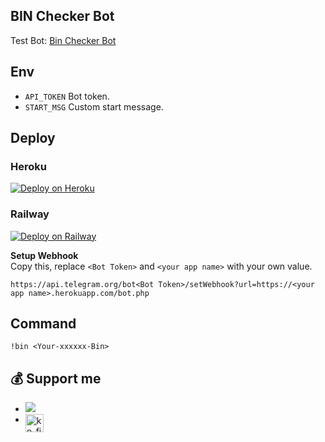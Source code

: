 ## BIN Checker Bot

Test Bot: [Bin Checker Bot](https://t.me/phpBinBot)

## Env

- `API_TOKEN` Bot token.
- `START_MSG` Custom start message.

## Deploy

### Heroku
[![Deploy on Heroku](https://www.herokucdn.com/deploy/button.svg)](https://heroku.com/deploy?template=https://github.com/zYxDevs/BinCheckerBot)

### Railway
[![Deploy on Railway](https://railway.app/button.svg)](https://railway.app/new/template?template=https%3A%2F%2Fgithub.com%2FzYxDevs%2FBinCheckerBot&envs=API_TOKEN%2CSTART_MSG&API_TOKENDesc=Your+bot+token.&START_MSGDesc=Your+custom+start+message.&referralCode=AsunaRobot)

**Setup Webhook**<br>
Copy this, replace `<Bot Token>` and `<your app name>` with your own value.
  
`https://api.telegram.org/bot<Bot Token>/setWebhook?url=https://<your app name>.herokuapp.com/bot.php`

## Command

`!bin <Your-xxxxxx-Bin>`

## 💰 Support me

- <a href="https://paypal.me/YogaPranataDMK"><img src="https://img.shields.io/badge/Paypal-Donate-lightgreen?logo=paypal"/></a>
- <a href="https://ko-fi.com/yogapranata" class="padded"><img height="30" style="border:0px;height:29px;" align="left" alt="ko-fi" src="https://az743702.vo.msecnd.net/cdn/kofi3.png?v=0" /></a>

